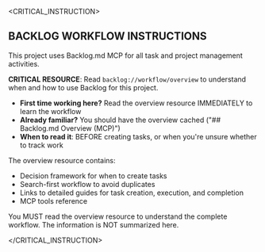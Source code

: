 
<CRITICAL_INSTRUCTION>

## BACKLOG WORKFLOW INSTRUCTIONS

This project uses Backlog.md MCP for all task and project management activities.

**CRITICAL RESOURCE**: Read `backlog://workflow/overview` to understand when and how to use Backlog for this project.

- **First time working here?** Read the overview resource IMMEDIATELY to learn the workflow
- **Already familiar?** You should have the overview cached ("## Backlog.md Overview (MCP)")
- **When to read it**: BEFORE creating tasks, or when you're unsure whether to track work

The overview resource contains:
- Decision framework for when to create tasks
- Search-first workflow to avoid duplicates
- Links to detailed guides for task creation, execution, and completion
- MCP tools reference

You MUST read the overview resource to understand the complete workflow. The information is NOT summarized here.

</CRITICAL_INSTRUCTION>
